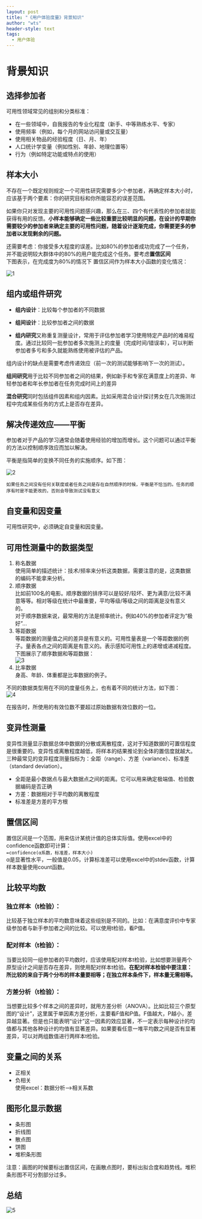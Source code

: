 ```yaml
---
layout: post
title: "《用户体验度量》背景知识"
author: "wts"
header-style: text
tags:
  - 用户体验
---
```

背景知识
=====================
## 选择参加者
可用性领域常见的组别和分类标准：
* 在一些领域中，自我报告的专业化程度（新手、中等熟练水平、专家）
* 使用频率（例如，每个月的网站访问量或交互量）
* 使用相关物品的经验程度（日、月、年）
* 人口统计学变量（例如性别、年龄、地理位置等）
* 行为（例如特定功能或特点的使用）  

## 样本大小
不存在一个既定规则规定一个可用性研究需要多少个参加者，再确定样本大小时，应该基于两个要素：你的研究目标和你所能容忍的误差范围。 

如果你只对发现主要的可用性问题感兴趣，那么在三、四个有代表性的参加者就能获得有用的反馈。**小样本能够确定一些比较重要比较明显的问题，在设计的早期你需要较少的参加者来确定主要的可用性问题，随着设计逐渐完成，你需要更多的参加者以发现剩余的问题。**  

还需要考虑：你接受多大程度的误差。比如80%的参加者成功完成了一个任务，并不能说明较大群体中的80%的用户能完成这个任务。要考虑**置信区间**  
下图表示，在完成度为80%的情况下
置信区间作为样本大小函数的变化情况：  

![1](/img/in-post/1.png)

## 组内或组件研究
* **组内设计**：比较每个参加者的不同数据
* **组间设计**：比较参加者之间的数据  

* **组内研究**又称重复测量设计，常用于评估参加者学习使用特定产品时的难易程度。通过比较同一批参加者多次施测上的度量（完成时间/错误率），可以判断参加者多亏和多久就能熟练使用被评估的产品。  

组内设计的缺点是需要考虑传递效应（前一次的测试能够影响下一次的测试）。  

**组间研究**用于比较不同参加者之间的结果，例如新手和专家在满意度上的差异、年轻参加者和年长参加者在任务完成时间上的差异  

**混合研究**同时包括组件因素和组内因素。比如采用混合设计探讨男女在几次施测过程中完成某些任务的方式上是否存在差异。  

## 解决传递效应——平衡
参加者对于产品的学习通常会随着使用经验的增加而增长。这个问题可以通过平衡的方法以控制顺序效应而加以解决。  

平衡是指简单的变换不同任务的实施顺序。如下图：  

![2](/img/2.png)

 `如果任务之间没有任何关联度或者任务之间是存在自然顺序的时候，平衡是不恰当的。任务的顺序有时是不能更改的，否则会导致测试没有意义`
## 自变量和因变量
可用性研究中，必须确定自变量和因变量。  

## 可用性测量中的数据类型
1. 称名数据  
使用简单的描述统计：技术/频率来分析这类数据，需要注意的是，这类数据的编码不能拿来分析。
2. 顺序数据  
比如前100名的电影。顺序数据的排序可以是较好/较坏、更为满意/比较不满意等等。相对等级在统计中最重要，平均等级/等级之间的距离是没有意义的。  
对于顺序数据来说，最常用的方法是频率统计。例如40%的参加者评定为“极好”...
3. 等距数据  
等距数据的测量值之间的差异是有意义的。可用性量表是一个等距数据的例子。量表各点之间的距离是有意义的。表示感知可用性上的递增或递减程度。  
下图展示了顺序数据和等距数据：  
![3](/img/3.png)
4. 比率数据  
身高、年龄、体重都是比率数据的例子。  

不同的数据类型用在不同的度量任务上，也有着不同的统计方法，如下图：  
![4](/img/4.png)  

在报告时，所使用的有效位数不要超过原始数据有效位数的一位。

## 变异性测量  
变异性测量显示数据总体中数据的分散或离散程度，这对于知道数据的可置信程度是很重要的。变异性或离散程度越低，将样本的结果推论到全体的置信度就越大。三种最常见的变异程度测量指标为：全距（range）、方差（variance）、标准差（standard deviation）。  
 * 全距是最小数据点与最大数据点之间的距离。它可以用来确定极端值、检验数据编码是否正确
 * 方差：数据相对于平均数的离散程度
 * 标准差是方差的平方根  

## 置信区间  

 置信区间是一个范围，用来估计某统计值的总体实际值。使用excel中的confidence函数即可计算：  
 `=confidence(α系数，标准差，样本大小)`  
 α是显著性水平，一般值是0.05，计算标准差可以使用excel中的stdev函数，计算样本数量使用count函数。

## 比较平均数  

### 独立样本（t检验）：  
 比较基于独立样本的平均数意味着这些组别是不同的。比如：在满意度评价中专家级参加者与新手参加者之间的比较。可以使用t检验，看P值。  

### 配对样本（t检验）：  
 当要比较同一组参加者的平均数时，应该使用配对样本t检验，比如想要测量两个原型设计之间是否存在差异，则使用配对样本t检验。**在配对样本检验中要注意：所比较的来自于两个分布的样本量要相等；在独立样本条件下，样本量无需相等。**  

### 方差分析（t检验）：  

 当想要比较多个样本之间的差异时，就用方差分析（ANOVA）。比如比较三个原型图的“设计”，这里属于单因素方差分析，主要看F值和P值。F值越大，P越小，差异越显著。但是也只能表明“设计”这一因素的效应显著，不一定表示每种设计的均值都与其他各种设计的均值有显著差异。如果要看任意一堆平均数之间是否有显著差异，可以对两组数值进行两样本t检验。  

## 变量之间的关系  
 
* 正相关
* 负相关  
使用excel：数据分析-->相关系数  

## 图形化显示数据  
* 条形图
* 折线图
* 散点图
* 饼图
* 堆积条形图  

注意：画图的时候要标出置信区间，在画散点图时，要标出拟合度和趋势线。堆积条形图不可分割部分过多。  

## 总结
![5](/img/5.png)


